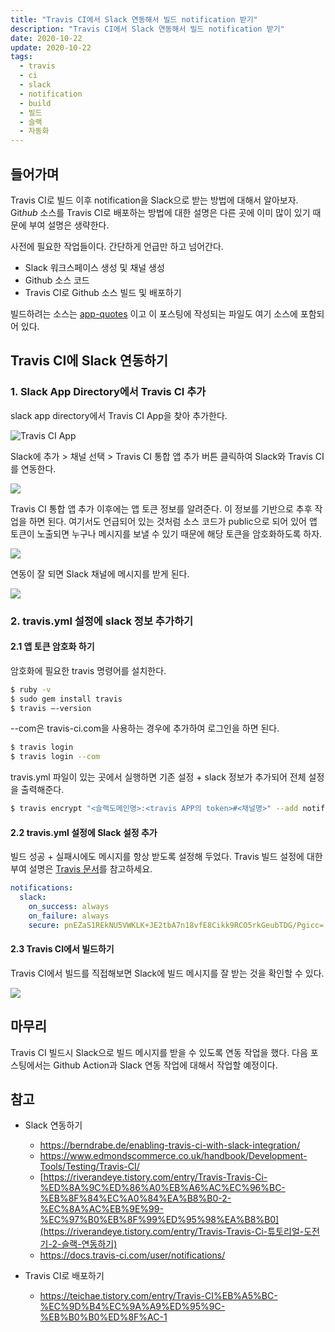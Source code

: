 ```yaml
---
title: "Travis CI에서 Slack 연동해서 빌드 notification 받기"
description: "Travis CI에서 Slack 연동해서 빌드 notification 받기"
date: 2020-10-22
update: 2020-10-22
tags:
  - travis
  - ci
  - slack
  - notification
  - build
  - 빌드
  - 슬랙
  - 자동화
---
```


## 들어가며

Travis CI로 빌드 이후 notification을 Slack으로 받는 방법에 대해서 알아보자. Git*hub* 소스를 Travis CI로 배포하는 방법에 대한 설명은 다른 곳에 이미 많이 있기 때문에 부여 설명은 생략한다.

사전에 필요한 작업들이다. 간단하게 언급만 하고 넘어간다.

- Slack 워크스페이스 생성 및 채널 생성
- Github 소스 코드
- Travis CI로 Github 소스 빌드 및 배포하기

빌드하려는 소스는 [app-quotes](https://github.com/kenshin579/app-quotes) 이고 이 포스팅에 작성되는 파일도 여기 소스에 포함되어 있다.

## Travis CI에 Slack 연동하기

### 1. Slack App Directory에서 Travis CI 추가

slack app directory에서 Travis CI App을 찾아 추가한다.

![Travis CI App](image-202010243533216.png)

Slack에 추가 > 채널 선택 > Travis CI 통합 앱 추가 버튼 클릭하여 Slack와 Travis CI를 연동한다.

![](image-20201024185548896.png)

Travis CI 통합 앱 추가 이후에는 앱 토큰 정보를 알려준다. 이 정보를 기반으로 추후 작업을 하면 된다. 여기서도 언급되어 있는 것처럼 소스 코드가 public으로 되어 있어 앱 토큰이 노출되면 누구나 메시지를 보낼 수 있기 때문에 해당 토큰을 암호화하도록 하자.

![](image-20201024190107595.png)

연동이 잘 되면 Slack 채널에 메시지를 받게 된다.

![](205B5442-FCB2-4013-AA4D-1FEC7AB6CA46.png)

### 2. travis.yml 설정에 slack 정보 추가하기

#### 2.1 앱 토큰 암호화 하기

암호화에 필요한 travis 명령어를 설치한다.

```bash
$ ruby -v 
$ sudo gem install travis
$ travis —-version
```

--com은 travis-ci.com을 사용하는 경우에 추가하여 로그인을 하면 된다.

```bash
$ travis login
$ travis login --com
```

travis.yml 파일이 있는 곳에서 실행하면 기존 설정 + slack 정보가 추가되어 전체 설정을 출력해준다.

```bash
$ travis encrypt "<슬랙도메인명>:<travis APP의 token>#<채널명>" --add notifications.slack
```

#### 2.2 travis.yml 설정에 Slack 설정 추가

빌드 성공 + 실패시에도 메시지를 항상 받도록 설정해 두었다. Travis 빌드 설정에 대한 부여 설명은 [Travis 문서](https://docs.travis-ci.com/user/notifications/)를 참고하세요.

```yaml
notifications:
  slack:
    on_success: always
    on_failure: always
    secure: pnEZaS1REkNU5VWKLK+JE2tbA7n18vfE8Cikk9RCO5rkGeubTDG/Pgicc=
```

#### 2.3 Travis CI에서 빌드하기

Travis CI에서 빌드를 직접해보면 Slack에 빌드 메시지를 잘 받는 것을 확인할 수 있다.

![](BE2B65F9-8EFE-4991-9118-849627BE8F8B.png)

## 마무리

Travis CI 빌드시 Slack으로 빌드 메시지를 받을 수 있도록 연동 작업을 했다. 다음 포스팅에서는 Github Action과 Slack 연동 작업에 대해서 작업할 예정이다.

## 참고


* Slack 연동하기

    * https://berndrabe.de/enabling-travis-ci-with-slack-integration/
    * https://www.edmondscommerce.co.uk/handbook/Development-Tools/Testing/Travis-CI/
    * [https://riverandeye.tistory.com/entry/Travis-Travis-Ci-%ED%8A%9C%ED%86%A0%EB%A6%AC%EC%96%BC-%EB%8F%84%EC%A0%84%EA%B8%B0-2-%EC%8A%AC%EB%9E%99-%EC%97%B0%EB%8F%99%ED%95%98%EA%B8%B0](https://riverandeye.tistory.com/entry/Travis-Travis-Ci-튜토리얼-도전기-2-슬랙-연동하기)
    * https://docs.travis-ci.com/user/notifications/
* Travis CI로 배포하기

    * https://teichae.tistory.com/entry/Travis-CI%EB%A5%BC-%EC%9D%B4%EC%9A%A9%ED%95%9C-%EB%B0%B0%ED%8F%AC-1
